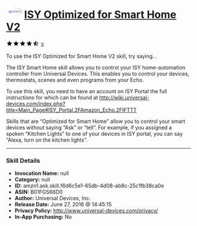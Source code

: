 # &nbsp;<img src="skill_icon" alt="ISY Optimized for Smart Home V2 icon" width="36"> [ISY Optimized for Smart Home V2](http://alexa.amazon.com/#skills/amzn1.ask.skill.f6d6c5e1-65db-4d08-ab8c-25c1fb38ca0e)
![4.3 stars](../../images/ic_star_black_18dp_1x.png)![4.3 stars](../../images/ic_star_black_18dp_1x.png)![4.3 stars](../../images/ic_star_black_18dp_1x.png)![4.3 stars](../../images/ic_star_black_18dp_1x.png)![4.3 stars](../../images/ic_star_half_black_18dp_1x.png) 3

To use the ISY Optimized for Smart Home V2 skill, try saying...

The ISY Smart Home skill allows you to control your ISY home-automation controller from Universal Devices. This enables you to control your devices, thermostats, scenes and even programs from your Echo. 

To use this skill, you need to have an account on ISY Portal the full instructions for which can be found at http://wiki.universal-devices.com/index.php?title=Main_Page#ISY_Portal.2FAmazon_Echo.2FIFTTT

Skills that are “Optimized for Smart Home” allow you to control your smart devices without saying “Ask” or “tell”.  For example, if you assigned a spoken “Kitchen Lights” to one of your devices in ISY portal, you can say “Alexa, turn on the kitchen lights”.

***

### Skill Details

* **Invocation Name:** null
* **Category:** null
* **ID:** amzn1.ask.skill.f6d6c5e1-65db-4d08-ab8c-25c1fb38ca0e
* **ASIN:** B01FGS66D0
* **Author:** Universal Devices, Inc.
* **Release Date:** June 27, 2016 @ 14:45:15
* **Privacy Policy:** http://www.universal-devices.com/privacy/
* **In-App Purchasing:** No
